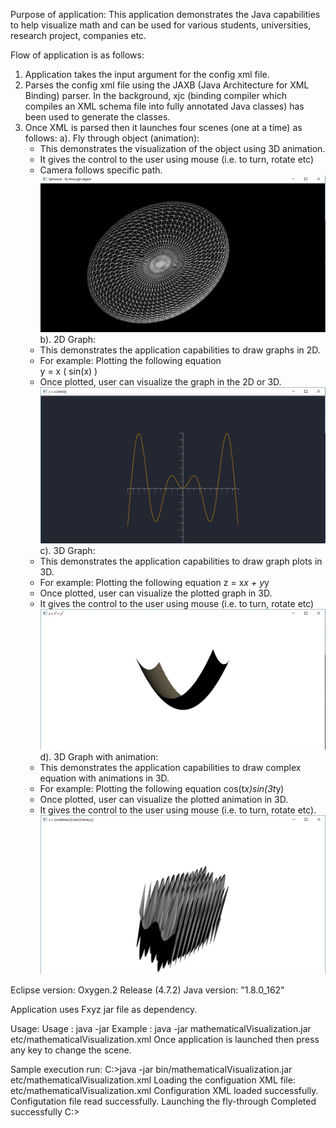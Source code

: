 Purpose of application:
This application demonstrates the Java capabilities to help visualize math and can be used for various students, universities, research project, companies etc.

Flow of application is as follows:
1. Application takes the input argument for the config xml file.
2. Parses the config xml file using the JAXB (Java Architecture for XML Binding) parser. In the background, xjc (binding compiler which compiles an XML schema file into fully annotated Java classes) has been used to generate the classes.
3. Once XML is parsed then it launches four scenes (one at a time) as follows:
a). Fly through object (animation): 
	* This demonstrates the visualization of the object using 3D animation. 
	* It gives the control to the user using mouse (i.e. to turn, rotate etc)
	* Camera follows specific path.
![alt text](https://github.com/comrench/MathematicalVisualization/blob/master/dist/sample/FlyThroughObject.jpg)
b). 2D Graph:
	* This demonstrates the application capabilities to draw graphs in 2D.
	* For example: Plotting the following equation	
		y = x ( sin(x) )
	* Once plotted, user can visualize the graph in the 2D or 3D.
![alt text](https://github.com/comrench/MathematicalVisualization/blob/master/dist/sample/Graph2D.jpg)
c). 3D Graph:
	* This demonstrates the application capabilities to draw graph plots in 3D.
	* For example: Plotting the following equation
		z = x*x + y*y
	* Once plotted, user can visualize the plotted graph in 3D.
	* It gives the control to the user using mouse (i.e. to turn, rotate etc)
![alt text](https://github.com/comrench/MathematicalVisualization/blob/master/dist/sample/Graph3D.jpg)
d). 3D Graph with animation:
	* This demonstrates the application capabilities to draw complex equation with animations in 3D.
	* For example: Plotting the following equation
		cos(t*x)*sin(3*t*y)
	* Once plotted, user can visualize the plotted animation in 3D.
	* It gives the control to the user using mouse (i.e. to turn, rotate etc).
![alt text](https://github.com/comrench/MathematicalVisualization/blob/master/dist/sample/Graph3D_Animation.jpg)

Eclipse version: Oxygen.2 Release (4.7.2)
Java version: "1.8.0_162"

Application uses Fxyz jar file as dependency.

Usage: 
Usage   : java -jar <jarFile> <inputXmlFile>
Example : java -jar mathematicalVisualization.jar etc/mathematicalVisualization.xml
Once application is launched then press any key to change the scene.

Sample execution run:
C:\>java -jar bin/mathematicalVisualization.jar etc/mathematicalVisualization.xml
Loading the configuation XML file: etc/mathematicalVisualization.xml
Configuration XML loaded successfully.
Configutation file read successfully.
Launching the fly-through
Completed successfully
C:\>